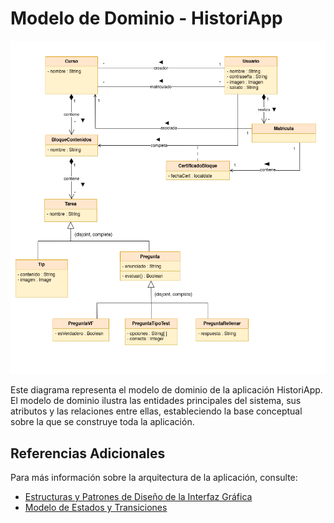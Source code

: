 # Modelo de Dominio - HistoriApp

![Modelado de Dominio](media/modeladoDominio.png)

Este diagrama representa el modelo de dominio de la aplicación HistoriApp. El modelo de dominio ilustra las entidades principales del sistema, sus atributos y las relaciones entre ellas, estableciendo la base conceptual sobre la que se construye toda la aplicación.

## Referencias Adicionales

Para más información sobre la arquitectura de la aplicación, consulte:
- [Estructuras y Patrones de Diseño de la Interfaz Gráfica](modeloVista.md)
- [Modelo de Estados y Transiciones](modeloEstados.md)
